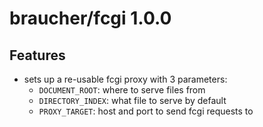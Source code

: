 # braucher/fcgi 1.0.0

## Features
* sets up a re-usable fcgi proxy with 3 parameters:
  * ```DOCUMENT_ROOT```: where to serve files from
  * ```DIRECTORY_INDEX```: what file to serve by default
  * ```PROXY_TARGET```: host and port to send fcgi requests to
